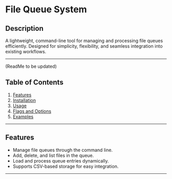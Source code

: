 # File Queue System

## Description
A lightweight, command-line tool for managing and processing file queues efficiently. Designed for simplicity, flexibility, and seamless integration into existing workflows.

---
(ReadMe to be updated)
## Table of Contents
1. [Features](#features)
2. [Installation](#installation)
3. [Usage](#usage)
4. [Flags and Options](#flags-and-options)
5. [Examples](#examples)

---

## Features
- Manage file queues through the command line.
- Add, delete, and list files in the queue.
- Load and process queue entries dynamically.
- Supports CSV-based storage for easy integration.

---



